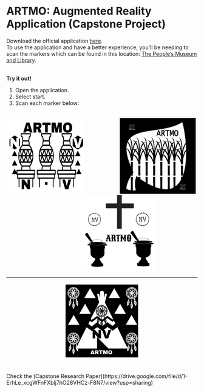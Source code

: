 # ARTMO: Augmented Reality Application (Capstone Project)
Download the official application [here](https://mega.nz/file/WAlQmQwY#Ty53fU_YCjvDOssAuVjBywjVaheSgYK6zH4DfBDBjTI).
<br />
To use the application and have a better experience, you'll be needing to scan the markers which can be found in this location: [The People’s Museum and Library](https://goo.gl/maps/pTbCK2G5zQGGQJWV9).
<br />
<br />

<strong>Try it out!</strong>
<br />
1. Open the application.
2. Select start.
3. Scan each marker below:
<br />
<div align="center">
<img width="200px" height="200px" src="https://raw.githubusercontent.com/Jaydal/ArtmoCapstone2018/master/Web/Published/_Markers/300.jpg" alt="Marker 300" title="Marker 300">
 &nbsp;&nbsp;&nbsp;&nbsp;&nbsp;&nbsp;&nbsp;&nbsp;&nbsp;&nbsp;&nbsp;&nbsp;&nbsp;&nbsp;&nbsp;&nbsp;&nbsp;&nbsp;&nbsp;&nbsp;&nbsp;&nbsp;
<img  width="200px" height="200px" src="https://raw.githubusercontent.com/Jaydal/ArtmoCapstone2018/master/Web/Published/_Markers/200.jpg" alt="Marker 200" title="Marker 200">
&nbsp;&nbsp;&nbsp;&nbsp;&nbsp;&nbsp;&nbsp;&nbsp;&nbsp;&nbsp;&nbsp;&nbsp;&nbsp;&nbsp;&nbsp;&nbsp;&nbsp;&nbsp;&nbsp;&nbsp;&nbsp;&nbsp;
 <img  width="200px" height="200px" src="https://raw.githubusercontent.com/Jaydal/ArtmoCapstone2018/master/Web/Published/_Markers/216.jpg" alt="Marker 216" title="Marker 216">
 <hr>
 <img  width="200px" height="200px" src="https://raw.githubusercontent.com/Jaydal/ArtmoCapstone2018/master/Web/Published/_Markers/291.jpg" alt="Marker 291" title="Marker 291">
 </div>

<br>
<br>
Check the [Capstone Research Paper](https://drive.google.com/file/d/1-ErhLe_xcgWFnFXblj7hO28VHCz-F8N7/view?usp=sharing)
